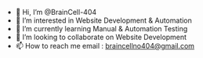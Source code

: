 - 👋 Hi, I’m @BrainCell-404
- 👀 I’m interested in Website Development & Automation
- 🌱 I’m currently learning Manual & Automation Testing
- 💞️ I’m looking to collaborate on Website Development
- 📫 How to reach me email : braincellno404@gmail.com

<!---
BrainCell-404/BrainCell-404 is a ✨ special ✨ repository because its `README.md` (this file) appears on your GitHub profile.
You can click the Preview link to take a look at your changes.
--->
